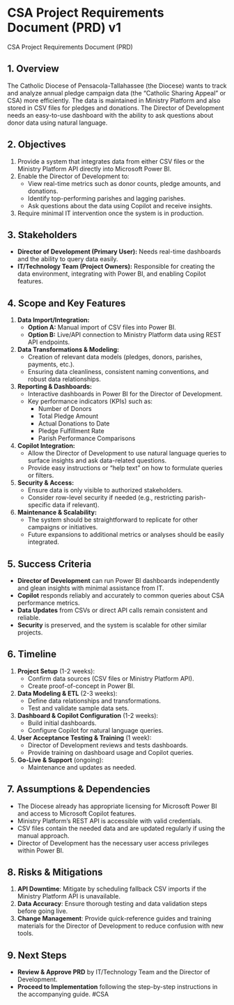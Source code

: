 # CSA Project Requirements Document (PRD) v1

CSA Project Requirements Document (PRD)

## 1. Overview
The Catholic Diocese of Pensacola-Tallahassee (the Diocese) wants to track and analyze annual pledge campaign data (the “Catholic Sharing Appeal” or CSA) more efficiently. The data is maintained in Ministry Platform and also stored in CSV files for pledges and donations. The Director of Development needs an easy-to-use dashboard with the ability to ask questions about donor data using natural language.

## 2. Objectives
1. Provide a system that integrates data from either CSV files or the Ministry Platform API directly into Microsoft Power BI.
2. Enable the Director of Development to:
   - View real-time metrics such as donor counts, pledge amounts, and donations.
   - Identify top-performing parishes and lagging parishes.
   - Ask questions about the data using Copilot and receive insights.
3. Require minimal IT intervention once the system is in production.

## 3. Stakeholders
- **Director of Development (Primary User):** Needs real-time dashboards and the ability to query data easily.
- **IT/Technology Team (Project Owners):** Responsible for creating the data environment, integrating with Power BI, and enabling Copilot features.

## 4. Scope and Key Features
1. **Data Import/Integration:**
   - **Option A:** Manual import of CSV files into Power BI.
   - **Option B:** Live/API connection to Ministry Platform data using REST API endpoints.
2. **Data Transformations & Modeling:**
   - Creation of relevant data models (pledges, donors, parishes, payments, etc.).
   - Ensuring data cleanliness, consistent naming conventions, and robust data relationships.
3. **Reporting & Dashboards:**
   - Interactive dashboards in Power BI for the Director of Development.
   - Key performance indicators (KPIs) such as:
     - Number of Donors
     - Total Pledge Amount
     - Actual Donations to Date
     - Pledge Fulfillment Rate
     - Parish Performance Comparisons
4. **Copilot Integration:**
   - Allow the Director of Development to use natural language queries to surface insights and ask data-related questions.
   - Provide easy instructions or “help text” on how to formulate queries or filters.
5. **Security & Access:**
   - Ensure data is only visible to authorized stakeholders.
   - Consider row-level security if needed (e.g., restricting parish-specific data if relevant).
6. **Maintenance & Scalability:**
   - The system should be straightforward to replicate for other campaigns or initiatives.
   - Future expansions to additional metrics or analyses should be easily integrated.

## 5. Success Criteria
- **Director of Development** can run Power BI dashboards independently and glean insights with minimal assistance from IT.
- **Copilot** responds reliably and accurately to common queries about CSA performance metrics.
- **Data Updates** from CSVs or direct API calls remain consistent and reliable.
- **Security** is preserved, and the system is scalable for other similar projects.

## 6. Timeline
1. **Project Setup** (1-2 weeks):
   - Confirm data sources (CSV files or Ministry Platform API).
   - Create proof-of-concept in Power BI.
2. **Data Modeling & ETL** (2-3 weeks):
   - Define data relationships and transformations.
   - Test and validate sample data sets.
3. **Dashboard & Copilot Configuration** (1-2 weeks):
   - Build initial dashboards.
   - Configure Copilot for natural language queries.
4. **User Acceptance Testing & Training** (1 week):
   - Director of Development reviews and tests dashboards.
   - Provide training on dashboard usage and Copilot queries.
5. **Go-Live & Support** (ongoing):
   - Maintenance and updates as needed.

## 7. Assumptions & Dependencies
- The Diocese already has appropriate licensing for Microsoft Power BI and access to Microsoft Copilot features.
- Ministry Platform’s REST API is accessible with valid credentials.
- CSV files contain the needed data and are updated regularly if using the manual approach.
- Director of Development has the necessary user access privileges within Power BI.

## 8. Risks & Mitigations
1. **API Downtime**: Mitigate by scheduling fallback CSV imports if the Ministry Platform API is unavailable.
2. **Data Accuracy**: Ensure thorough testing and data validation steps before going live.
3. **Change Management**: Provide quick-reference guides and training materials for the Director of Development to reduce confusion with new tools.

## 9. Next Steps
- **Review & Approve PRD** by IT/Technology Team and the Director of Development.
- **Proceed to Implementation** following the step-by-step instructions in the accompanying guide.
#CSA